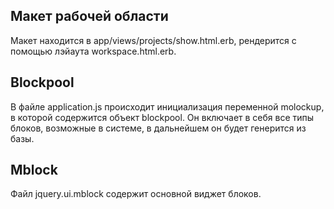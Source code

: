 Макет рабочей области
---------------------
Макет находится в app/views/projects/show.html.erb, рендерится с помощью лэйаута workspace.html.erb.

Blockpool
---------
В файле application.js происходит инициализация переменной molockup, в которой содержится объект blockpool.
Он включает в себя все типы блоков, возможные в системе, в дальнейшем он будет генерится из базы.

Mblock
------
Файл jquery.ui.mblock содержит основной виджет блоков.